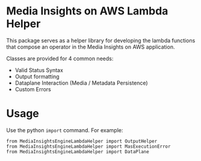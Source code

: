 # Media Insights on AWS Lambda Helper

This package serves as a helper library for developing the lambda functions that compose an operator
in the Media Insights on AWS application.

Classes are provided for 4 common needs:

* Valid Status Syntax
* Output formatting
* Dataplane Interaction (Media / Metadata Persistence)
* Custom Errors


# Usage

Use the python `import` command. For example:

```
from MediaInsightsEngineLambdaHelper import OutputHelper
from MediaInsightsEngineLambdaHelper import MasExecutionError
from MediaInsightsEngineLambdaHelper import DataPlane
```
